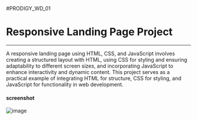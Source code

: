 #PRODIGY_WD_01
# Responsive Landing Page  Project
----------------------------
<p>A responsive landing page using HTML, CSS, and JavaScript involves creating a structured layout with HTML, using CSS for styling and ensuring adaptability to different screen sizes, and incorporating JavaScript to enhance interactivity and dynamic content. This project serves as a practical example of integrating HTML for structure, CSS for styling, and JavaScript for functionality in web development.</p>
<h4>screenshot</h4>














![image](https://github.com/Nagasai1525/PRODIGY_WD_01/assets/164615341/cb91b631-e13f-4849-b3eb-33afc01e1583)








